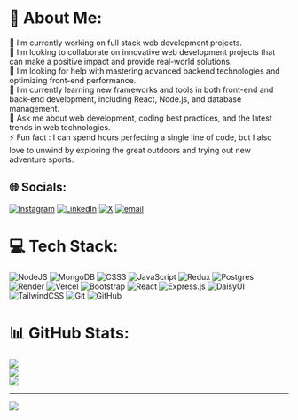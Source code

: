 # 💫 About Me:
🔭 I’m currently working on full stack web development projects.<br>👯 I’m looking to collaborate on innovative web development projects that can make a positive impact and provide real-world solutions.<br>🤝 I’m looking for help with mastering advanced backend technologies and optimizing front-end performance.<br>🌱 I’m currently learning new frameworks and tools in both front-end and back-end development, including React, Node.js, and database management.<br>💬 Ask me about web development, coding best practices, and the latest trends in web technologies.<br>⚡ Fun fact : I can spend hours perfecting a single line of code, but I also love to unwind by exploring the great outdoors and trying out new adventure sports.


## 🌐 Socials:
[![Instagram](https://img.shields.io/badge/Instagram-%23E4405F.svg?logo=Instagram&logoColor=white)](https://instagram.com/https://www.instagram.com/sami_pevekar/?hl=en) [![LinkedIn](https://img.shields.io/badge/LinkedIn-%230077B5.svg?logo=linkedin&logoColor=white)](https://linkedin.com/in/https://www.linkedin.com/in/sami-pevekar-b90a742b8/) [![X](https://img.shields.io/badge/X-black.svg?logo=X&logoColor=white)](https://x.com/https://x.com/samipevekar) [![email](https://img.shields.io/badge/Email-D14836?logo=gmail&logoColor=white)](mailto:samipevekar499@gmail.com) 

# 💻 Tech Stack:
![NodeJS](https://img.shields.io/badge/node.js-6DA55F?style=for-the-badge&logo=node.js&logoColor=white) ![MongoDB](https://img.shields.io/badge/MongoDB-%234ea94b.svg?style=for-the-badge&logo=mongodb&logoColor=white) ![CSS3](https://img.shields.io/badge/css3-%231572B6.svg?style=for-the-badge&logo=css3&logoColor=white) ![JavaScript](https://img.shields.io/badge/javascript-%23323330.svg?style=for-the-badge&logo=javascript&logoColor=%23F7DF1E) ![Redux](https://img.shields.io/badge/redux-%23593d88.svg?style=for-the-badge&logo=redux&logoColor=white) ![Postgres](https://img.shields.io/badge/postgres-%23316192.svg?style=for-the-badge&logo=postgresql&logoColor=white) ![Render](https://img.shields.io/badge/Render-%46E3B7.svg?style=for-the-badge&logo=render&logoColor=white) ![Vercel](https://img.shields.io/badge/vercel-%23000000.svg?style=for-the-badge&logo=vercel&logoColor=white) ![Bootstrap](https://img.shields.io/badge/bootstrap-%238511FA.svg?style=for-the-badge&logo=bootstrap&logoColor=white) ![React](https://img.shields.io/badge/react-%2320232a.svg?style=for-the-badge&logo=react&logoColor=%2361DAFB) ![Express.js](https://img.shields.io/badge/express.js-%23404d59.svg?style=for-the-badge&logo=express&logoColor=%2361DAFB) ![DaisyUI](https://img.shields.io/badge/daisyui-5A0EF8?style=for-the-badge&logo=daisyui&logoColor=white) ![TailwindCSS](https://img.shields.io/badge/tailwindcss-%2338B2AC.svg?style=for-the-badge&logo=tailwind-css&logoColor=white) ![Git](https://img.shields.io/badge/git-%23F05033.svg?style=for-the-badge&logo=git&logoColor=white) ![GitHub](https://img.shields.io/badge/github-%23121011.svg?style=for-the-badge&logo=github&logoColor=white)
# 📊 GitHub Stats:
![](https://github-readme-stats.vercel.app/api?username=samipevekar&theme=dark&hide_border=false&include_all_commits=false&count_private=false)<br/>
![](https://github-readme-streak-stats.herokuapp.com/?user=samipevekar&theme=dark&hide_border=false)<br/>
![](https://github-readme-stats.vercel.app/api/top-langs/?username=samipevekar&theme=dark&hide_border=false&include_all_commits=false&count_private=false&layout=compact)

---
[![](https://visitcount.itsvg.in/api?id=samipevekar&icon=0&color=0)](https://visitcount.itsvg.in)

<!-- Proudly created with GPRM ( https://gprm.itsvg.in ) -->

